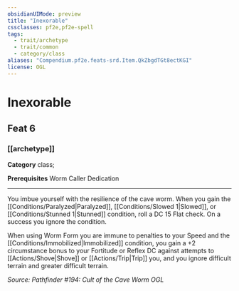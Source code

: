 ```yaml
---
obsidianUIMode: preview
title: "Inexorable"
cssclasses: pf2e,pf2e-spell
tags:
  - trait/archetype
  - trait/common
  - category/class
aliases: "Compendium.pf2e.feats-srd.Item.QkZbgdTGt8ectKGI"
license: OGL
---
```

# Inexorable
## Feat 6
### [[archetype]]

**Category** class; 



**Prerequisites** Worm Caller Dedication
* * *
You imbue yourself with the resilience of the cave worm. When you gain the [[Conditions/Paralyzed|Paralyzed]], [[Conditions/Slowed 1|Slowed]], or [[Conditions/Stunned 1|Stunned]] condition, roll a DC 15 Flat check. On a success you ignore the condition.

When using Worm Form you are immune to penalties to your Speed and the [[Conditions/Immobilized|Immobilized]] condition, you gain a +2 circumstance bonus to your Fortitude or Reflex DC against attempts to [[Actions/Shove|Shove]] or [[Actions/Trip|Trip]] you, and you ignore difficult terrain and greater difficult terrain.

*Source: Pathfinder #194: Cult of the Cave Worm*
*OGL*